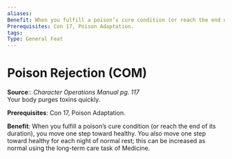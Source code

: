 ```yaml
---
aliases: 
Benefit: When you fulfill a poison’s cure condition (or reach the end of its duration), you move one step toward healthy. You also move one step toward healthy for each night of normal rest; this can be increased as normal using the long-term care task of Medicine.
Prerequisites: Con 17, Poison Adaptation.
tags: 
Type: General Feat
---
```


# Poison Rejection (COM)

**Source**:: _Character Operations Manual pg. 117_  
Your body purges toxins quickly.

**Prerequisites**: Con 17, Poison Adaptation.

**Benefit**: When you fulfill a poison’s cure condition (or reach the end of its duration), you move one step toward healthy. You also move one step toward healthy for each night of normal rest; this can be increased as normal using the long-term care task of Medicine.
